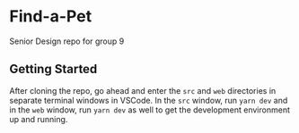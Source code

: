 # Find-a-Pet

Senior Design repo for group 9

## Getting Started

After cloning the repo, go ahead and enter the `src` and `web` directories in separate terminal windows in VSCode. In the `src` window, run `yarn dev` and in the `web` window, run `yarn dev` as well to get the development environment up and running.
